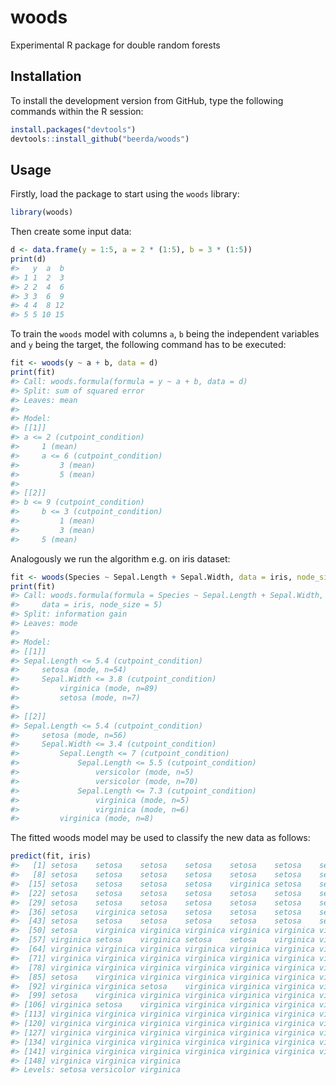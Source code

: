 
<!-- README.md is generated from README.Rmd. Please edit that file -->

# woods

Experimental R package for double random forests

## Installation

To install the development version from GitHub, type the following
commands within the R session:

``` r
install.packages("devtools")
devtools::install_github("beerda/woods")
```

## Usage

Firstly, load the package to start using the `woods` library:

``` r
library(woods)
```

Then create some input data:

``` r
d <- data.frame(y = 1:5, a = 2 * (1:5), b = 3 * (1:5))
print(d)
#>   y  a  b
#> 1 1  2  3
#> 2 2  4  6
#> 3 3  6  9
#> 4 4  8 12
#> 5 5 10 15
```

To train the `woods` model with columns `a`, `b` being the independent
variables and `y` being the target, the following command has to be
executed:

``` r
fit <- woods(y ~ a + b, data = d)
print(fit)
#> Call: woods.formula(formula = y ~ a + b, data = d)
#> Split: sum of squared error
#> Leaves: mean
#> 
#> Model:
#> [[1]]
#> a <= 2 (cutpoint_condition)
#>     1 (mean)
#>     a <= 6 (cutpoint_condition)
#>         3 (mean)
#>         5 (mean)
#> 
#> [[2]]
#> b <= 9 (cutpoint_condition)
#>     b <= 3 (cutpoint_condition)
#>         1 (mean)
#>         3 (mean)
#>     5 (mean)
```

Analogously we run the algorithm e.g. on iris dataset:

``` r
fit <- woods(Species ~ Sepal.Length + Sepal.Width, data = iris, node_size = 5)
print(fit)
#> Call: woods.formula(formula = Species ~ Sepal.Length + Sepal.Width, 
#>     data = iris, node_size = 5)
#> Split: information gain
#> Leaves: mode
#> 
#> Model:
#> [[1]]
#> Sepal.Length <= 5.4 (cutpoint_condition)
#>     setosa (mode, n=54)
#>     Sepal.Width <= 3.8 (cutpoint_condition)
#>         virginica (mode, n=89)
#>         setosa (mode, n=7)
#> 
#> [[2]]
#> Sepal.Length <= 5.4 (cutpoint_condition)
#>     setosa (mode, n=56)
#>     Sepal.Width <= 3.4 (cutpoint_condition)
#>         Sepal.Length <= 7 (cutpoint_condition)
#>             Sepal.Length <= 5.5 (cutpoint_condition)
#>                 versicolor (mode, n=5)
#>                 versicolor (mode, n=70)
#>             Sepal.Length <= 7.3 (cutpoint_condition)
#>                 virginica (mode, n=5)
#>                 virginica (mode, n=6)
#>         virginica (mode, n=8)
```

The fitted woods model may be used to classify the new data as follows:

``` r
predict(fit, iris)
#>   [1] setosa    setosa    setosa    setosa    setosa    setosa    setosa   
#>   [8] setosa    setosa    setosa    setosa    setosa    setosa    setosa   
#>  [15] setosa    setosa    setosa    setosa    virginica setosa    setosa   
#>  [22] setosa    setosa    setosa    setosa    setosa    setosa    setosa   
#>  [29] setosa    setosa    setosa    setosa    setosa    setosa    setosa   
#>  [36] setosa    virginica setosa    setosa    setosa    setosa    setosa   
#>  [43] setosa    setosa    setosa    setosa    setosa    setosa    setosa   
#>  [50] setosa    virginica virginica virginica virginica virginica virginica
#>  [57] virginica setosa    virginica setosa    setosa    virginica virginica
#>  [64] virginica virginica virginica virginica virginica virginica virginica
#>  [71] virginica virginica virginica virginica virginica virginica virginica
#>  [78] virginica virginica virginica virginica virginica virginica virginica
#>  [85] setosa    virginica virginica virginica virginica virginica virginica
#>  [92] virginica virginica setosa    virginica virginica virginica virginica
#>  [99] setosa    virginica virginica virginica virginica virginica virginica
#> [106] virginica setosa    virginica virginica virginica virginica virginica
#> [113] virginica virginica virginica virginica virginica virginica virginica
#> [120] virginica virginica virginica virginica virginica virginica virginica
#> [127] virginica virginica virginica virginica virginica virginica virginica
#> [134] virginica virginica virginica virginica virginica virginica virginica
#> [141] virginica virginica virginica virginica virginica virginica virginica
#> [148] virginica virginica virginica
#> Levels: setosa versicolor virginica
```
